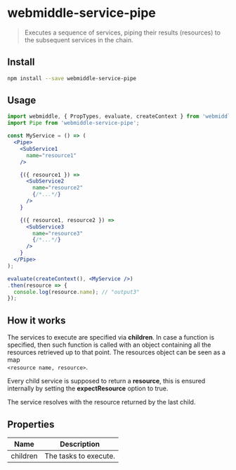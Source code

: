 # webmiddle-service-pipe 

> Executes a sequence of services, piping their results (resources) to the subsequent services in the chain.

## Install

```bash
npm install --save webmiddle-service-pipe
```

## Usage


```jsx
import webmiddle, { PropTypes, evaluate, createContext } from 'webmiddle';
import Pipe from 'webmiddle-service-pipe';

const MyService = () => (
  <Pipe>
    <SubService1
      name="resource1"
    />

    {({ resource1 }) =>
      <SubService2
        name="resource2"
        {/*...*/}
      />
    }

    {({ resource1, resource2 }) =>
      <SubService3
        name="resource3"
        {/*...*/}
      />
    }
  </Pipe>
);

evaluate(createContext(), <MyService />)
.then(resource => {
  console.log(resource.name); // "output3"
});
```

## How it works

The services to execute are specified via **children**. In case a
function is specified, then such function is called with an object
containing all the resources retrieved up to that point. The resources
object can be seen as a map  
`<resource name, resource>`.

Every child service is supposed to return a **resource**, this is
ensured internally by setting the **expectResource** option to true.

The service resolves with the resource returned by the last child.

## Properties

Name                   | Description
-----------------------|------------------------------------------------------
children               | The tasks to execute.
